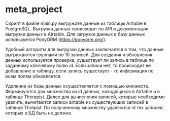# meta_project
Скрипт в файле main.py выгружате данные из таблицы Airtable в PostgreSQL. Выгрузка данных происходит по API и документации выгрузки данных в Airtable. Для загрузки данных в базу данных используется PonyORM (https://ponyorm.org/).

Удобный алгоритм для выгрузки данных заключается в том, что данные выгружаются группами по 10 записей. Для создания и обновления данных используется проверка, существует ли запись в таблице по заданному ключевому полю id. Если записи нет, то происходит ее добавление в таблицу, если запись существует - то информация по всем полям обновляется.

Удаление из базы данных осуществляется с помощью множеств. Формируются два множества из id данных, находящихся в Airtable и в таблице Therapist. Далее для вычисления записей, которые необходимо удалить, вычитаются записи airtable из существующих записей в таблице Threpist. По полученному множеству удаляются id тех записей, которых в БД быть не должно.
